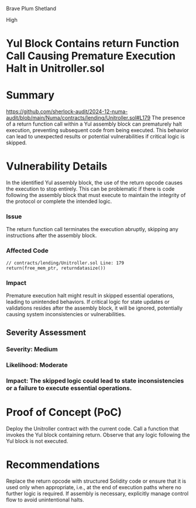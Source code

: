 Brave Plum Shetland

High

# Yul Block Contains return Function Call Causing Premature Execution Halt in Unitroller.sol

# Summary
https://github.com/sherlock-audit/2024-12-numa-audit/blob/main/Numa/contracts/lending/Unitroller.sol#L179
The presence of a return function call within a Yul assembly block can prematurely halt execution, preventing subsequent code from being executed. This behavior can lead to unexpected results or potential vulnerabilities if critical logic is skipped.

# Vulnerability Details
In the identified Yul assembly block, the use of the return opcode causes the execution to stop entirely. This can be problematic if there is code following the assembly block that must execute to maintain the integrity of the protocol or complete the intended logic.

### Issue
The return function call terminates the execution abruptly, skipping any instructions after the assembly block.
### Affected Code

```solidity
// contracts/lending/Unitroller.sol Line: 179
return(free_mem_ptr, returndatasize())
```
### Impact
Premature execution halt might result in skipped essential operations, leading to unintended behaviors.
If critical logic for state updates or validations resides after the assembly block, it will be ignored, potentially causing system inconsistencies or vulnerabilities.
## Severity Assessment
### Severity: Medium
### Likelihood: Moderate
### Impact: The skipped logic could lead to state inconsistencies or a failure to execute essential operations.
# Proof of Concept (PoC)
Deploy the Unitroller contract with the current code.
Call a function that invokes the Yul block containing return.
Observe that any logic following the Yul block is not executed.
# Recommendations
Replace the return opcode with structured Solidity code or ensure that it is used only when appropriate, i.e., at the end of execution paths where no further logic is required.
If assembly is necessary, explicitly manage control flow to avoid unintentional halts.
